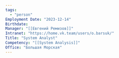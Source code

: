 ```yaml
---
tags:
  - "person"
Employment Date: "2023-12-14"
Birthdate:
Manager: "[[Евгений Ремизов]]"
Intranet: "https://home.vk.team/users/o.barsuk/"
Title: "System Analyst"
Competency: "[[System Analysis]]"
Office: "Большая Морская"
---
```

